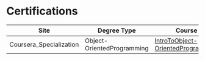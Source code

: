 # Certifications

 | Site | Degree Type | Course |
 | -----|-------------|--------|
| Coursera_Specialization |  Object-OrientedProgramming | [IntroToObject-OrientedProgramming](certifications/Coursera_Specialization_Object-OrientedProgramming_IntroToObject-OrientedProgramming.pdf) |
